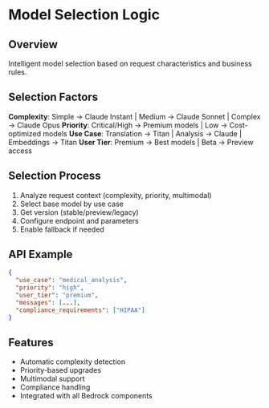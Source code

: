 # Model Selection Logic

## Overview
Intelligent model selection based on request characteristics and business rules.

## Selection Factors

**Complexity**: Simple → Claude Instant | Medium → Claude Sonnet | Complex → Claude Opus
**Priority**: Critical/High → Premium models | Low → Cost-optimized models
**Use Case**: Translation → Titan | Analysis → Claude | Embeddings → Titan
**User Tier**: Premium → Best models | Beta → Preview access

## Selection Process
1. Analyze request context (complexity, priority, multimodal)
2. Select base model by use case
3. Get version (stable/preview/legacy)
4. Configure endpoint and parameters
5. Enable fallback if needed

## API Example
```json
{
  "use_case": "medical_analysis",
  "priority": "high",
  "user_tier": "premium",
  "messages": [...],
  "compliance_requirements": ["HIPAA"]
}
```

## Features
- Automatic complexity detection
- Priority-based upgrades
- Multimodal support
- Compliance handling
- Integrated with all Bedrock components
